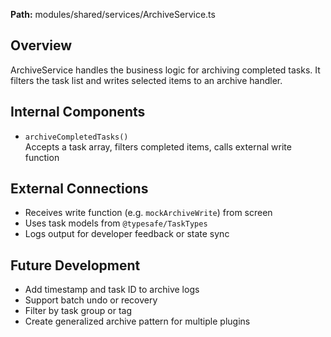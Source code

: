 **Path:** modules/shared/services/ArchiveService.ts

## Overview
ArchiveService handles the business logic for archiving completed tasks. It filters the task list and writes selected items to an archive handler.

## Internal Components
- `archiveCompletedTasks()`  
  Accepts a task array, filters completed items, calls external write function

## External Connections
- Receives write function (e.g. `mockArchiveWrite`) from screen  
- Uses task models from `@typesafe/TaskTypes`  
- Logs output for developer feedback or state sync

## Future Development
- Add timestamp and task ID to archive logs  
- Support batch undo or recovery  
- Filter by task group or tag  
- Create generalized archive pattern for multiple plugins  